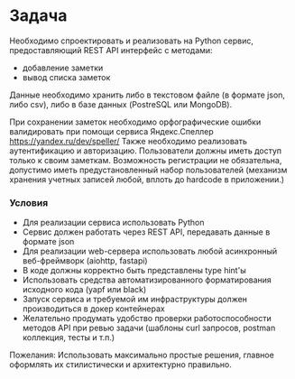 # Задача

Необходимо спроектировать и реализовать на Python сервис,
предоставляющий REST API интерфейс с методами:
- добавление заметки
- вывод списка заметок

Данные необходимо хранить либо в текстовом файле (в формате json, либо csv),
либо в базе данных (PostreSQL или MongoDB).

При сохранении заметок необходимо орфографические ошибки валидировать при помощи сервиса Яндекс.Спеллер https://yandex.ru/dev/speller/
Также необходимо реализовать аутентификацию и авторизацию. Пользователи должны иметь доступ только к своим заметкам.
Возможность регистрации не обязательна, допустимо иметь предустановленный набор пользователей (механизм хранения учетных записей любой, вплоть до hardcode в приложении.)
### Условия
- Для реализации сервиса использовать Python
- Сервис должен работать через REST API, передавать данные в формате json
- Для реализации web-сервера использовать любой асинхронный веб-фреймворк (aiohttp, fastapi)
- В коде должны корректно быть представлены type hint'ы
- Использовать средства автоматизированного форматирования исходного кода (yapf или black)
- Запуск сервиса и требуемой им инфраструктуры должен производиться в докер контейнерах
- Желательно продумать удобство проверки работоспособности методов API при ревью задачи (шаблоны curl запросов, postman коллекция, тесты и т.п.)

Пожелания:
Использовать максимально простые решения, главное оформлять их стилистически и архитектурно правильно.
